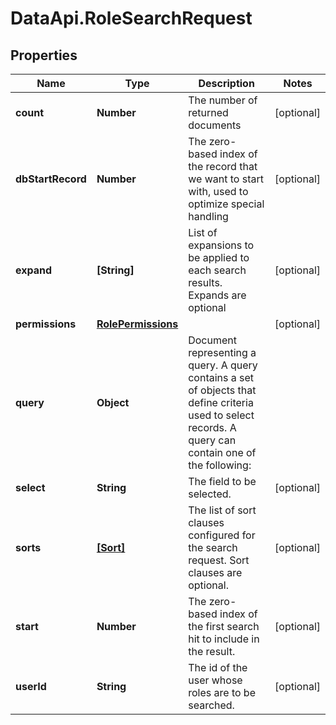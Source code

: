 # DataApi.RoleSearchRequest

## Properties

Name | Type | Description | Notes
------------ | ------------- | ------------- | -------------
**count** | **Number** | The number of returned documents | [optional] 
**dbStartRecord** | **Number** | The zero-based index of the record that we want to start with, used to optimize special handling | [optional] 
**expand** | **[String]** | List of expansions to be applied to each search results. Expands are optional | [optional] 
**permissions** | [**RolePermissions**](RolePermissions.md) |  | [optional] 
**query** | **Object** | Document representing a query. A query contains a set of objects that define criteria  used to select records. A query can contain one of the following:  | 
**select** | **String** | The field to be selected. | [optional] 
**sorts** | [**[Sort]**](Sort.md) | The list of sort clauses configured for the search request. Sort clauses are optional. | [optional] 
**start** | **Number** | The zero-based index of the first search hit to include in the result. | [optional] 
**userId** | **String** | The id of the user whose roles are to be searched. | [optional] 


